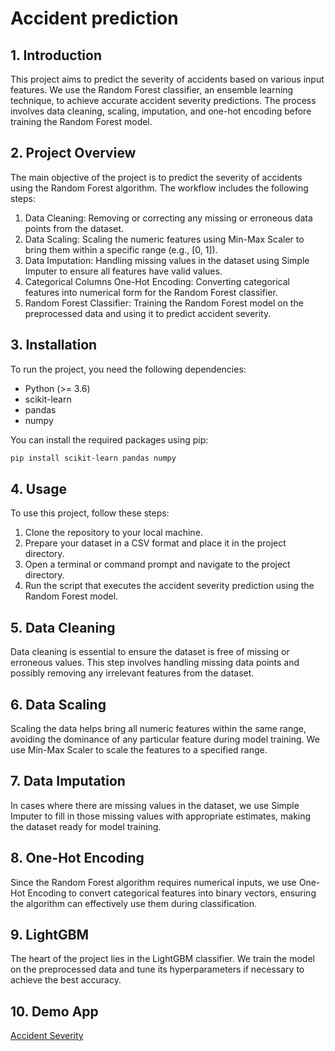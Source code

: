 # Accident prediction 

## 1. Introduction
This project aims to predict the severity of accidents based on various input features. We use the Random Forest classifier, an ensemble learning technique, to achieve accurate accident severity predictions. The process involves data cleaning, scaling, imputation, and one-hot encoding before training the Random Forest model.

## 2. Project Overview
The main objective of the project is to predict the severity of accidents using the Random Forest algorithm. The workflow includes the following steps:

1. Data Cleaning: Removing or correcting any missing or erroneous data points from the dataset.
2. Data Scaling: Scaling the numeric features using Min-Max Scaler to bring them within a specific range (e.g., [0, 1]).
3. Data Imputation: Handling missing values in the dataset using Simple Imputer to ensure all features have valid values.
4. Categorical Columns One-Hot Encoding: Converting categorical features into numerical form for the Random Forest classifier.
5. Random Forest Classifier: Training the Random Forest model on the preprocessed data and using it to predict accident severity.

## 3. Installation
To run the project, you need the following dependencies:

- Python (>= 3.6)
- scikit-learn
- pandas
- numpy

You can install the required packages using pip:

```bash
pip install scikit-learn pandas numpy
```

## 4. Usage
To use this project, follow these steps:

1. Clone the repository to your local machine.
2. Prepare your dataset in a CSV format and place it in the project directory.
3. Open a terminal or command prompt and navigate to the project directory.
4. Run the script that executes the accident severity prediction using the Random Forest model.

## 5. Data Cleaning
Data cleaning is essential to ensure the dataset is free of missing or erroneous values. This step involves handling missing data points and possibly removing any irrelevant features from the dataset.

## 6. Data Scaling
Scaling the data helps bring all numeric features within the same range, avoiding the dominance of any particular feature during model training. We use Min-Max Scaler to scale the features to a specified range.

## 7. Data Imputation
In cases where there are missing values in the dataset, we use Simple Imputer to fill in those missing values with appropriate estimates, making the dataset ready for model training.

## 8. One-Hot Encoding
Since the Random Forest algorithm requires numerical inputs, we use One-Hot Encoding to convert categorical features into binary vectors, ensuring the algorithm can effectively use them during classification.

## 9. LightGBM
The heart of the project lies in the LightGBM classifier. We train the model on the preprocessed data and tune its hyperparameters if necessary to achieve the best accuracy.

## 10. Demo App
[Accident Severity](https://severity-accident-prediction.streamlit.app/)
